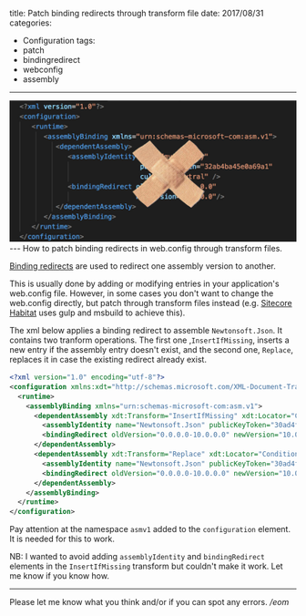title: Patch binding redirects through transform file
date: 2017/08/31
categories:
- Configuration
tags:
- patch
- bindingredirect
- webconfig
- assembly

---
<img class="hero-img" src="/images/binding-redirect-patch.jpg" alt="Binding redirect patch">
---
How to patch binding redirects in web.config through transform files.
<!-- more -->
 
[Binding redirects](https://docs.microsoft.com/en-us/dotnet/framework/configure-apps/redirect-assembly-versions) are used to redirect one assembly version to another.

This is usually done by adding or modifying entries in your application's web.config file. However, in some cases you don't want to change the web.config directly, but patch through transform files instead (e.g. [Sitecore Habitat](https://github.com/Sitecore/Habitat) uses gulp and msbuild to achieve this).

The xml below applies a binding redirect to assemble `Newtonsoft.Json`. It contains two tranform operations. The first one ,`InsertIfMissing`, inserts a new entry if the assembly entry doesn't exist, and the second one, `Replace`, replaces it in case the existing redirect already exist.


``` xml
<?xml version="1.0" encoding="utf-8"?>
<configuration xmlns:xdt="http://schemas.microsoft.com/XML-Document-Transform" xmlns:asmv1="urn:schemas-microsoft-com:asm.v1">
  <runtime>
    <assemblyBinding xmlns="urn:schemas-microsoft-com:asm.v1">
      <dependentAssembly xdt:Transform="InsertIfMissing" xdt:Locator="Condition(asmv1:assemblyIdentity/@name='Newtonsoft.Json')">
        <assemblyIdentity name="Newtonsoft.Json" publicKeyToken="30ad4fe6b2a6aeed" xmlns="urn:schemas-microsoft-com:asm.v1"/>
        <bindingRedirect oldVersion="0.0.0.0-10.0.0.0" newVersion="10.0.0.0" xmlns="urn:schemas-microsoft-com:asm.v1" />
      </dependentAssembly>
      <dependentAssembly xdt:Transform="Replace" xdt:Locator="Condition(asmv1:assemblyIdentity/@name='Newtonsoft.Json')">
        <assemblyIdentity name="Newtonsoft.Json" publicKeyToken="30ad4fe6b2a6aeed" xmlns="urn:schemas-microsoft-com:asm.v1"/>
        <bindingRedirect oldVersion="0.0.0.0-10.0.0.0" newVersion="10.0.0.0" xmlns="urn:schemas-microsoft-com:asm.v1" />
      </dependentAssembly>
    </assemblyBinding>
  </runtime>
</configuration>
```

Pay attention at the namespace `asmv1` added to the `configuration` element. It is needed for this to work.

NB: I wanted to avoid adding `assemblyIdentity` and `bindingRedirect` elements in the `InsertIfMissing` transform but couldn't make it work. Let me know if you know how.

---

Please let me know what you think and/or if you can spot any errors.
*/eom*
